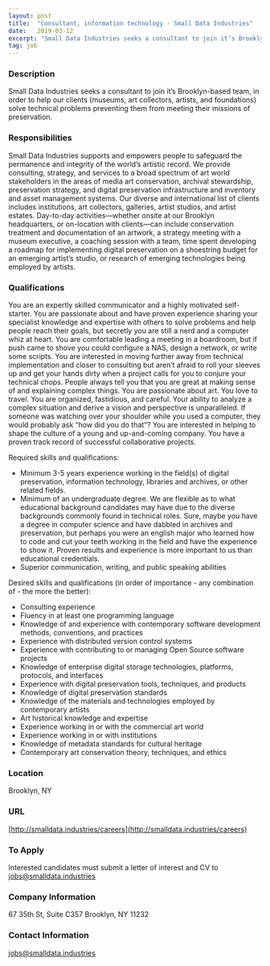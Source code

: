 ```yaml
---
layout: post
title:  "Consultant, information technology - Small Data Industries"
date:   2019-03-12
excerpt: "Small Data Industries seeks a consultant to join it’s Brooklyn-based team, in order to help our clients (museums, art collectors, artists, and foundations) solve technical problems preventing them from meeting their missions of preservation."
tag: job
---
```


### Description   

Small Data Industries seeks a consultant to join it’s Brooklyn-based team, in order to help our clients (museums, art collectors, artists, and foundations) solve technical problems preventing them from meeting their missions of preservation.


### Responsibilities   

Small Data Industries supports and empowers people to safeguard the permanence and integrity of the world’s artistic record. We provide consulting, strategy, and services to a broad spectrum of art world stakeholders in the areas of media art conservation, archival stewardship, preservation strategy, and digital preservation infrastructure and inventory and asset management systems. Our diverse and international list of clients includes institutions, art collectors, galleries, artist studios, and artist estates. Day-to-day activities—whether onsite at our Brooklyn headquarters, or on-location with clients—can include conservation treatment and documentation of an artwork, a strategy meeting with a museum executive, a coaching session with a team, time spent developing a roadmap for implementing digital preservation on a shoestring budget for an emerging artist’s studio, or research of emerging technologies being employed by artists. 


### Qualifications   

You are an expertly skilled communicator and a highly motivated self-starter. You are passionate about and have proven experience sharing your specialist knowledge and expertise with others to solve problems and help people reach their goals, but secretly you are still a nerd and a computer whiz at heart. You are comfortable leading a meeting in a boardroom, but if push came to shove you could configure a NAS, design a network, or write some scripts. You are interested in moving further away from technical implementation and closer to consulting but aren’t afraid to roll your sleeves up and get your hands dirty when a project calls for you to conjure your technical chops. People always tell you that you are great at making sense of and explaining complex things. You are passionate about art. You love to travel. You are organized, fastidious, and careful. Your ability to analyze a complex situation and derive a vision and perspective is unparalleled. If someone was watching over your shoulder while you used a computer, they would probably ask “how did you do that”? You are interested in helping to shape the culture of a young and up-and-coming company. You have a proven track record of successful collaborative projects.

Required skills and qualifications:
- Minimum 3-5 years experience working in the field(s) of digital preservation, information technology, libraries and archives, or other related fields.
- Minimum of an undergraduate degree. We are flexible as to what educational background candidates may have due to the diverse backgrounds commonly found in technical roles. Sure, maybe you have a degree in computer science and have dabbled in archives and preservation, but perhaps you were an english major who learned how to code and cut your teeth working in the field and have the experience to show it. Proven results and experience is more important to us than educational credentials.
- Superior communication, writing, and public speaking abilities

Desired skills and qualifications (in order of importance - any combination of - the more the better):
- Consulting experience
- Fluency in at least one programming language
- Knowledge of and experience with contemporary software development methods, conventions, and practices
- Experience with distributed version control systems
- Experience with contributing to or managing Open Source software projects
- Knowledge of enterprise digital storage technologies, platforms, protocols, and interfaces 
- Experience with digital preservation tools, techniques, and products
- Knowledge of digital preservation standards
- Knowledge of the materials and technologies employed by contemporary artists
- Art historical knowledge and expertise
- Experience working in or with the commercial art world
- Experience working in or with institutions
- Knowledge of metadata standards for cultural heritage
- Contemporary art conservation theory, techniques, and ethics




### Location   

Brooklyn, NY


### URL   

[http://smalldata.industries/careers](http://smalldata.industries/careers)

### To Apply   

Interested candidates must submit a letter of interest and CV to jobs@smalldata.industries


### Company Information   

67 35th St, Suite C357 Brooklyn, NY 11232


### Contact Information   

jobs@smalldata.industries

